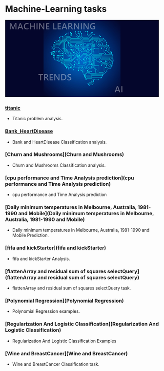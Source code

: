 # Machine-Learning tasks
![machine-learning](res/ML.png)

### [titanic](Titanic)
* Titanic problem analysis.

### [Bank_HeartDisease](Bank_HeartDisease)
* Bank and HeartDisease Classification analysis.

### [Churn and Mushrooms](Churn and Mushrooms)
* Churn and Mushrooms Classification analysis.

### [cpu performance and Time Analysis prediction](cpu performance and Time Analysis prediction)
* cpu performance and Time Analysis prediction

### [Daily minimum temperatures in Melbourne, Australia, 1981-1990 and Mobile](Daily minimum temperatures in Melbourne, Australia, 1981-1990 and Mobile)
* Daily minimum temperatures in Melbourne, Australia, 1981-1990 and Mobile Prediction.

### [fifa and kickStarter](fifa and kickStarter)
* fifa and kickStarter Analysis.

### [flattenArray and residual sum of squares selectQuery](flattenArray and residual sum of squares selectQuery)
* flattenArray and residual sum of squares selectQuery task.

### [Polynomial Regression](Polynomial Regression)
* Polynomial Regression examples.

### [Regularization And Logistic Classification](Regularization And Logistic Classification)
* Regularization And Logistic Classification Examples

### [Wine and BreastCancer](Wine and BreastCancer)
* Wine and BreastCancer Classification task.

